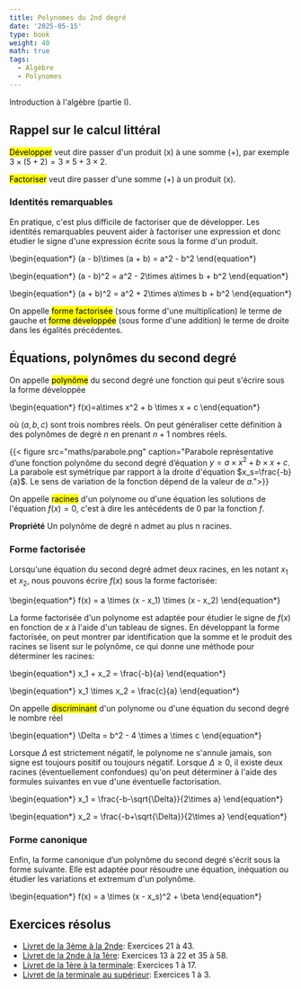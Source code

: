 ```yaml
---
title: Polynomes du 2nd degré
date: '2025-05-15'
type: book
weight: 40
math: true
tags:
  - Algèbre
  - Polynomes
---
```


Introduction à l'algèbre (partie I).

<!--more-->

## Rappel sur le calcul littéral

<mark>Développer</mark> veut dire passer d'un produit (x) à une somme (+), par exemple $3\times (5+2)=3\times 5+3\times 2$.

<mark>Factoriser</mark> veut dire passer d'une somme (+) à un produit (x).

### Identités remarquables
En pratique, c'est plus difficile de factoriser que de développer. Les identités remarquables peuvent aider à factoriser une expression et donc étudier le signe d'une expression écrite sous la forme d'un produit.

\begin{equation*}
    (a - b)\times (a + b) = a^2 - b^2
\end{equation*}
    
\begin{equation*}
    (a - b)^2 = a^2 - 2\times a\times b + b^2
\end{equation*}

\begin{equation*}
    (a + b)^2 = a^2 + 2\times a\times b + b^2
\end{equation*}
    
On appelle <mark>forme factorisée</mark> (sous forme d'une multiplication) le terme de gauche et <mark>forme développée</mark> (sous forme d'une addition) le terme de droite dans les égalités précédentes.

## Équations, polynômes du second degré

On appelle <mark>polynôme</mark> du second degré une fonction qui peut s'écrire sous la forme développée

\begin{equation*}
    f(x)=a\times x^2 + b \times x + c
\end{equation*}

où $(a,b,c)$ sont trois nombres réels. On peut généraliser cette définition à des polynômes de degré $n$ en prenant $n+1$ nombres réels.

{{< figure src="maths/parabole.png" caption="Parabole représentative d’une fonction polynôme du second degré d’équation $y = a\times x^2 + b \times x + c$. La parabole est symétrique par rapport à la droite d'équation $x_s=\frac{-b}{a}$. Le sens de variation de la fonction dépend de la valeur de $a$.">}}

On appelle <mark>racines</mark> d'un polynome ou d'une équation les solutions de l'équation $f(x)=0$, c'est à dire les antécédents de 0 par la fonction $f$.

<b>Propriété</b>
Un polynôme de degré n admet au plus n racines. 

### Forme factorisée
Lorsqu'une équation du second degré admet deux racines, en les notant $x_1$ et $x_2$, nous pouvons écrire $f(x)$ sous la forme factorisée:


\begin{equation*}
    f(x) = a \times (x - x_1) \times (x - x_2)
\end{equation*}

La forme factorisée d'un polynome est adaptée pour étudier le signe de $f(x)$ en fonction de $x$ à l'aide d'un tableau de signes. En développant la forme factorisée, on peut montrer par identification que la somme et le produit des racines se lisent sur le polynôme, ce qui donne une méthode pour déterminer les racines:

\begin{equation*}
    x_1 + x_2 = \frac{-b}{a}
\end{equation*}

\begin{equation*}
    x_1 \times x_2 = \frac{c}{a}
\end{equation*}

On appelle <mark>discriminant</mark> d'un polynome ou d'une équation du second degré le nombre réel 

\begin{equation*}
    \Delta = b^2 - 4 \times a \times c
\end{equation*}

Lorsque $\Delta$ est strictement négatif, le polynome ne s'annule jamais, son signe est toujours positif ou toujours négatif. Lorsque $\Delta \geq 0$, il existe deux racines (éventuellement confondues) qu'on peut déterminer à l'aide des formules suivantes en vue d'une éventuelle factorisation. 

\begin{equation*}
    x_1 = \frac{-b-\sqrt{\Delta}}{2\times a}
\end{equation*}

\begin{equation*}
    x_2 = \frac{-b+\sqrt{\Delta}}{2\times a}
\end{equation*}

### Forme canonique

Enfin, la forme canonique d’un polynôme du second degré s'écrit sous la forme suivante. Elle est adaptée pour résoudre une équation, inéquation ou étudier les variations et extremum d'un polynôme.

\begin{equation*}
    f(x) = a \times (x - x_s)^2 + \beta
\end{equation*}

## Exercices résolus
- [Livret de la 3ème à la 2nde](https://www.louislegrand.fr/wp-content/uploads/2021/07/Livret-3eme-2nde.pdf): Exercices 21 à 43.
- [Livret de la 2nde à la 1ère](https://lycee-henri4.com/wp-content/uploads/2023/06/Livret-2nde-1ere.pdf): Exercices 13 à 22 et 35 à 58.
- [Livret de la 1ère à la terminale](https://lycee-henri4.com/wp-content/uploads/2024/07/Livret-1ere-Term-2024-07-.pdf): Exercices 1 à 17.
- [Livret de la terminale au supérieur](https://lycee-henri4.com/wp-content/uploads/2022/07/CPES-MATHS.pdf): Exercices 1 à 3.
